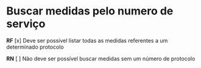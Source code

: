 # Buscar medidas pelo numero de serviço

**RF**
[x] Deve ser possível listar todas as medidas referentes a um determinado protocolo

**RN**
[ ] Não deve ser possível buscar medidas sem um número de protocolo
